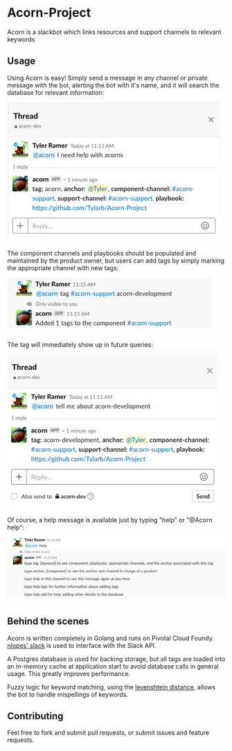 # Acorn-Project
Acorn is a slackbot which links resources and support channels to relevant keywords


## Usage

Using Acorn is easy! Simply send a message in any channel or private message with the bot, alerting the bot with it's name, and it will search the database for relevant information: 

![alt text](https://github.com/Tylarb/Acorn-Project/blob/master/screenshots/acorn_summary.png "Usage")


The component channels and playbooks should be populated and maintained by the product owner, but users can add tags by simply marking the appropriate channel with new tags:

![alt text](https://github.com/Tylarb/Acorn-Project/blob/master/screenshots/add_tag.png "New Tag")

The tag will immediately show up in future queries: 

![alt text](https://github.com/Tylarb/Acorn-Project/blob/master/screenshots/new_tag_display.png "Display new tag")


Of course, a help message is available just by typing "help" or "@Acorn help":


![alt text](https://github.com/Tylarb/Acorn-Project/blob/master/screenshots/acorn_help.png "Help")


## Behind the scenes

Acorn is written completely in Golang and runs on Pivotal Cloud Foundy. [nlopes' slack](https://github.com/nlopes/slack) is used to interface with the Slack API.

A Postgres database is used for backing storage, but all tags are loaded into an in-memory cache at application start to avoid database calls in general usage. This greatly improves performance.

Fuzzy logic for keyword matching, using the [levenshtein distance](github.com/texttheater/golang-levenshtein/levenshtein), allows the bot to handle mispellings of keywords. 


## Contributing 

Feel free to fork and submit pull requests, or submit issues and feature requests. 
